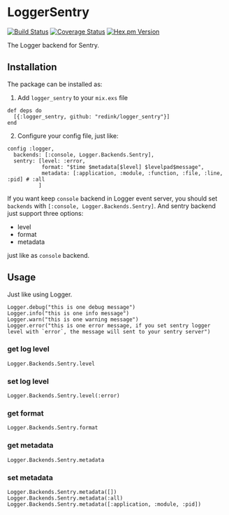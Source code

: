 # LoggerSentry

[![Build Status](https://img.shields.io/travis/adRise/logger_sentry.svg?style=flat-square)](https://travis-ci.org/adRise/logger_sentry)
[![Coverage Status](https://coveralls.io/repos/github/adRise/logger_sentry/badge.svg)](https://coveralls.io/github/adRise/logger_sentry)
[![Hex.pm Version](https://img.shields.io/hexpm/v/logger_sentry.svg?style=flat-square)](https://hex.pm/packages/logger_sentry)

The Logger backend for Sentry.

## Installation

The package can be installed as:

1. Add `logger_sentry` to your `mix.exs` file

```
def deps do
  [{:logger_sentry, github: "redink/logger_sentry"}]
end
```

2. Configure your config file, just like:

```
config :logger,
  backends: [:console, Logger.Backends.Sentry],
  sentry: [level: :error,
           format: "$time $metadata[$level] $levelpad$message",
           metadata: [:application, :module, :function, :file, :line, :pid] # :all
          ]

```

If you want keep `console` backend in Logger event server, you should set `backends` with `[:console, Logger.Backends.Sentry]`. And sentry backend just support three options:

- level
- format
- metadata

just like as `console` backend.

## Usage

Just like using Logger.

```
Logger.debug("this is one debug message")
Logger.info("this is one info message")
Logger.warn("this is one warning message")
Logger.error("this is one error message, if you set sentry logger level with `error`, the message will sent to your sentry server")
```

### get log level

```
Logger.Backends.Sentry.level
```

### set log level

```
Logger.Backends.Sentry.level(:error)
```

### get format

```
Logger.Backends.Sentry.format
```

### get metadata

```
Logger.Backends.Sentry.metadata
```

### set metadata

```
Logger.Backends.Sentry.metadata([])
Logger.Backends.Sentry.metadata(:all)
Logger.Backends.Sentry.metadata([:application, :module, :pid])
```
